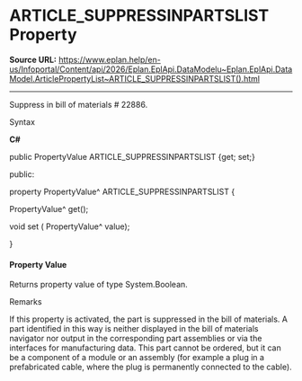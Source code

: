# ARTICLE_SUPPRESSINPARTSLIST Property

**Source URL:** https://www.eplan.help/en-us/Infoportal/Content/api/2026/Eplan.EplApi.DataModelu~Eplan.EplApi.DataModel.ArticlePropertyList~ARTICLE_SUPPRESSINPARTSLIST().html

---

Suppress in bill of materials # 22886.

Syntax

**C#**



public PropertyValue ARTICLE_SUPPRESSINPARTSLIST {get; set;}

public:

property PropertyValue^ ARTICLE_SUPPRESSINPARTSLIST {

   PropertyValue^ get();

   void set (    PropertyValue^ value);

}


#### Property Value

Returns property value of type System.Boolean.

Remarks

If this property is activated, the part is suppressed in the bill of materials. A part identified in this way is neither displayed in the bill of materials navigator nor output in the corresponding part assemblies or via the interfaces for manufacturing data. This part cannot be ordered, but it can be a component of a module or an assembly (for example a plug in a prefabricated cable, where the plug is permanently connected to the cable).
